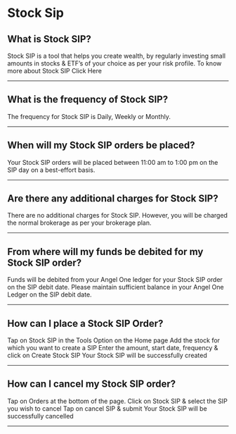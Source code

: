 # Stock Sip

## What is Stock SIP?

Stock SIP is a tool that helps you create wealth, by regularly investing small amounts in stocks & ETF’s of your choice as per your risk profile.
To know more about Stock SIP
Click Here

---

## What is the frequency of Stock SIP?

The frequency for Stock SIP is Daily, Weekly or Monthly.

---

## When will my Stock SIP orders be placed?

Your Stock SIP orders will be placed between 11:00 am to 1:00 pm on the SIP day on a best-effort basis.

---

## Are there any additional charges for Stock SIP?

There are no additional charges for Stock SIP. However, you will be charged the normal brokerage as per your brokerage plan.

---

## From where will my funds be debited for my Stock SIP order?

Funds will be debited from your Angel One ledger for your Stock SIP order on the SIP debit date.
Please maintain sufficient balance in your Angel One Ledger on the SIP debit date.

---

## How can I place a Stock SIP Order?

Tap on Stock SIP in the Tools Option on the Home page
Add the stock for which you want to create a SIP
Enter the amount, start date, frequency & click on Create Stock SIP
Your Stock SIP will be successfully created

---

## How can I cancel my Stock SIP order?

Tap on Orders at the bottom of the page.
Click on Stock SIP & select the SIP you wish to cancel
Tap on cancel SIP & submit
Your Stock SIP will be successfully cancelled

---

